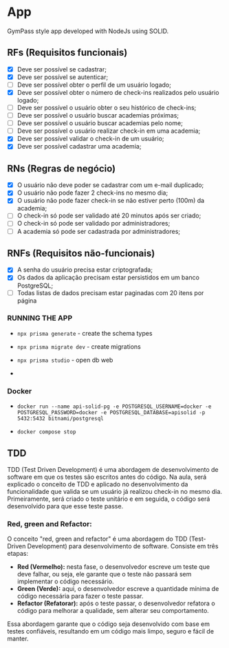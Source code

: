 # App
GymPass style app developed with NodeJs using SOLID.

## RFs (Requisitos funcionais)
- [x] Deve ser possível se cadastrar;
- [x] Deve ser possível se autenticar;
- [ ] Deve ser possível obter o perfil de um usuário logado;
- [x] Deve ser possível obter o número de check-ins realizados pelo usuário logado;
- [ ] Deve ser possível o usuário obter o seu histórico de check-ins;
- [ ] Deve ser possível o usuário buscar academias próximas;
- [ ] Deve ser possível o usuário buscar academias pelo nome;
- [ ] Deve ser possível o usuário realizar check-in em uma academia;
- [X] Deve ser possível validar o check-in de um usuário;
- [X] Deve ser possível cadastrar uma academia;

## RNs (Regras de negócio)
- [x] O usuário não deve poder se cadastrar com um e-mail duplicado;
- [x] O usuário não pode fazer 2 check-ins no mesmo dia;
- [x] O usuário não pode fazer check-in se não estiver perto (100m) da academia;
- [ ] O check-in só pode ser validado até 20 minutos após ser criado;
- [ ] O check-in só pode ser validado por administradores;
- [ ] A academia só pode ser cadastrada por administradores;

## RNFs (Requisitos não-funcionais)
- [x] A senha do usuário precisa estar criptografada;
- [x] Os dados da aplicação precisam estar persistidos em um banco PostgreSQL;
- [ ] Todas listas de dados precisam estar paginadas com 20 itens por página

### RUNNING THE APP

- `npx prisma generate` - create the schema types

- `npx prisma migrate dev` - create migrations
- `npx prisma studio` - open db web
- 

### Docker
- `docker run --name api-solid-pg -e POSTGRESQL_USERNAME=docker -e POSTGRESQL_PASSWORD=docker -e POSTGRESQL_DATABASE=apisolid -p 5432:5432 bitnami/postgresql`

- `docker compose stop`

## TDD
TDD (Test Driven Development) é uma abordagem de desenvolvimento de software em que os testes são escritos antes do código. Na aula, será explicado o conceito de TDD e aplicado no desenvolvimento da funcionalidade que valida se um usuário já realizou check-in no mesmo dia. Primeiramente, será criado o teste unitário e em seguida, o código será desenvolvido para que esse teste passe.

### Red, green and Refactor:
O conceito "red, green and refactor" é uma abordagem do TDD (Test-Driven Development) para desenvolvimento de software. Consiste em três etapas:

- **Red (Vermelho):** nesta fase, o desenvolvedor escreve um teste que deve falhar, ou seja, ele garante que o teste não passará sem implementar o código necessário.
- **Green (Verde):**  aqui, o desenvolvedor escreve a quantidade mínima de código necessária para fazer o teste passar.
- **Refactor (Refatorar):** após o teste passar, o desenvolvedor refatora o código para melhorar a qualidade, sem alterar seu comportamento.

Essa abordagem garante que o código seja desenvolvido com base em testes confiáveis, resultando em um código mais limpo, seguro e fácil de manter.